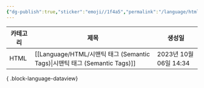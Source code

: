 ```yaml
---
{"dg-publish":true,"sticker":"emoji//1f4a5","permalink":"/language/html/","dgPassFrontmatter":true,"noteIcon":""}
---
```


| 카테고리 | 제목                                                                  | 생성일                 |
| ---- | ------------------------------------------------------------------- | ------------------- |
| HTML | [[Language/HTML/시맨틱 태그 (Semantic Tags)\|시맨틱 태그 (Semantic Tags)]] | 2023년 10월 06일 14:34 |

{ .block-language-dataview}

